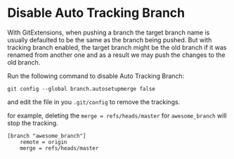 # Disable Auto Tracking Branch

With GitExtensions, when pushing a branch the target branch name is usually defaulted to be the same as the branch being pushed. But with tracking branch enabled, the target branch might be the old branch if it was renamed from another one and as a result we may push the changes to the old branch.

Run the following command to disable Auto Tracking Branch:

```text
git config --global branch.autosetupmerge false
```

and edit the file in you `.git/config` to remove the trackings.

for example, deleting the `merge = refs/heads/master` for `awesome_branch` will stop the tracking.

```text
[branch "awesome_branch"]
    remote = origin
    merge = refs/heads/master
```

